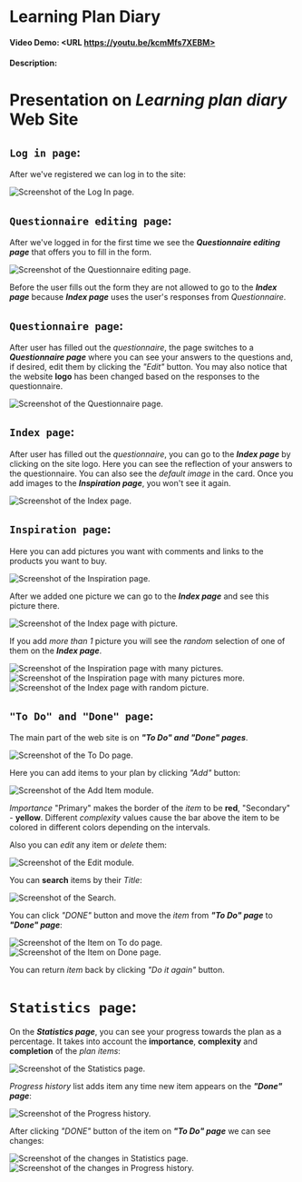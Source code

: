 # Learning Plan Diary
#### Video Demo:  <URL https://youtu.be/kcmMfs7XEBM>
#### Description:

 # Presentation on _Learning plan diary_ Web Site

## `Log in page`:
 After we've registered we can log in to the site:

 ![Screenshot of the Log In page.](https://github.com/lerachu/FPcs50x/blob/main/readme/Profession___%20Greeting%20-%20Google%20Chrome%2016.08.2023%2020_02_26.png?raw=true)

## `Questionnaire editing page`:
 After we've logged in for the first time we see the ___Questionnaire editing page___ that offers you to fill in the form.

 ![Screenshot of the Questionnaire editing page.](https://github.com/lerachu/FPcs50x/blob/main/readme/Profession___%20Greeting%20-%20Google%20Chrome%2016.08.2023%2020_07_54.png)

 Before the user fills out the form they are not allowed to go to the ___Index page___ because ___Index page___ uses the user's responses from _Questionnaire_.
 
## `Questionnaire page`:
 After user has filled out the _questionnaire_, the page switches to a ___Questionnaire page___ where you can see your answers to the questions and, if desired, edit them by clicking the _"Edit"_ button. You may also notice that the website __logo__ has been changed based on the responses to the questionnaire.

 ![Screenshot of the Questionnaire page.](https://github.com/lerachu/FPcs50x/blob/main/readme/Profession___%20Greeting%20-%20Google%20Chrome%2016.08.2023%2020_11_16.png)

 ## `Index page`:
 After user has filled out the _questionnaire_, you can go to the ___Index page___ by clicking on the site logo. Here you can see the reflection of your answers to the questionnaire.
  You can also see the _default image_ in the card. Once you add images to the ___Inspiration page___, you won't see it again.

 ![Screenshot of the Index page.](https://github.com/lerachu/FPcs50x/blob/main/readme/Profession___%20Greeting%20-%20Google%20Chrome%2016.08.2023%2020_12_41.png)

 ## `Inspiration page`:
 Here you can add pictures you want with comments and links to the products you want to buy.

 ![Screenshot of the Inspiration page.](https://github.com/lerachu/FPcs50x/blob/main/readme/Profession___%20Greeting%20-%20Google%20Chrome%2016.08.2023%2020_15_43.png)

 After we added one picture we can go to the ___Index page___ and see this picture there.

 ![Screenshot of the Index page with picture.](https://github.com/lerachu/FPcs50x/blob/main/readme/Profession___%20Greeting%20-%20Google%20Chrome%2016.08.2023%2020_16_02.png)

 If you add _more than 1_ picture you will see the _random_ selection of one of them on the ___Index page___.

![Screenshot of the Inspiration page with many pictures.](https://github.com/lerachu/FPcs50x/blob/main/readme/Profession___%20Greeting%20-%20Google%20Chrome%2016.08.2023%2020_17_09.png)
![Screenshot of the Inspiration page with many pictures more.](https://github.com/lerachu/FPcs50x/blob/main/readme/Profession___%20Greeting%20-%20Google%20Chrome%2016.08.2023%2020_17_34.png)
![Screenshot of the Index page with random picture.](https://github.com/lerachu/FPcs50x/blob/main/readme/Profession___%20Greeting%20-%20Google%20Chrome%2016.08.2023%2020_16_50.png)

## `"To Do" and "Done" page`:
 The main part of the web site is on ___"To Do" and "Done" pages___.

 ![Screenshot of the To Do page.](https://github.com/lerachu/FPcs50x/blob/main/readme/Profession___%20Greeting%20-%20Google%20Chrome%2016.08.2023%2020_18_47.png)

 Here you can add items to your plan by clicking _"Add"_ button:

 ![Screenshot of the Add Item module.](https://github.com/lerachu/FPcs50x/blob/main/readme/Profession___%20Greeting%20-%20Google%20Chrome%2016.08.2023%2020_18_56.png)

 _Importance_ "Primary" makes the border of the _item_ to be __red__, "Secondary" - __yellow__.
 Different _complexity_ values  cause the bar above the item to be colored in different colors depending on the intervals.

Also you can _edit_ any item or _delete_ them:

![Screenshot of the Edit module.](https://github.com/lerachu/FPcs50x/blob/main/readme/Profession___%20Greeting%20-%20Google%20Chrome%2016.08.2023%2020_19_09.png)

You can __search__ items by their _Title_:

![Screenshot of the Search.](https://github.com/lerachu/FPcs50x/blob/main/readme/Profession___%20Greeting%20-%20Google%20Chrome%2016.08.2023%2020_20_04.png)

You can click _"DONE"_ button and move the _item_ from ___"To Do" page___ to ___"Done" page___:

![Screenshot of the Item on To do page.](https://github.com/lerachu/FPcs50x/blob/main/readme/Profession___%20Plan%20-%20Google%20Chrome%2016.08.2023%2020_22_15.png)
![Screenshot of the Item on Done page.](https://github.com/lerachu/FPcs50x/blob/main/readme/Profession___%20Plan%20-%20Google%20Chrome%2016.08.2023%2020_22_40.png)

You can return _item_ back by clicking _"Do it again"_ button.

# `Statistics page`:
On the ___Statistics page___, you can see your progress towards the plan as a percentage. It takes into account the __importance__, __complexity__ and __completion__ of the _plan items_: 

 ![Screenshot of the Statistics page.](https://github.com/lerachu/FPcs50x/blob/main/readme/Profession___%20Plan%20-%20Google%20Chrome%2016.08.2023%2020_23_14.png)

 _Progress history_ list adds item any time new item appears on the ___"Done" page___:

 ![Screenshot of the Progress history.](https://github.com/lerachu/FPcs50x/blob/main/readme/Profession___%20Plan%20-%20Google%20Chrome%2016.08.2023%2020_23_26.png?raw=true)

After clicking _"DONE"_ button of the item on ___"To Do" page___ we can see changes:

![Screenshot of the changes in Statistics page.](https://github.com/lerachu/FPcs50x/blob/main/readme/Profession___%20Plan%20-%20Google%20Chrome%2016.08.2023%2020_23_42.png)
![Screenshot of the changes in Progress history.](https://github.com/lerachu/FPcs50x/blob/main/readme/Profession___%20Plan%20-%20Google%20Chrome%2016.08.2023%2020_23_51.png)